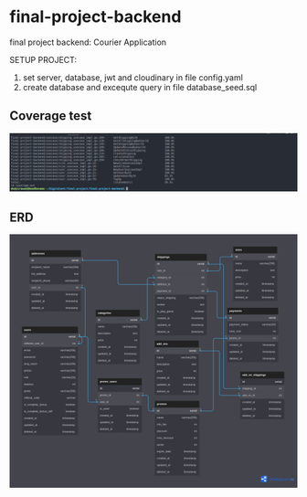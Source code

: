 # final-project-backend

final project backend: Courier Application

SETUP PROJECT:

1. set server, database, jwt and cloudinary in file config.yaml
2. create database and excequte query in file database_seed.sql

## Coverage test

![](/test_coverage.png)

## ERD

![](/ERD.png)
